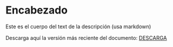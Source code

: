 # Encabezado
Este es el cuerpo del text de la descripción (usa markdown)

Descarga aquí la versión más reciente del documento: [DESCARGA](https://github.com/malvenko/sandbox/blob/main/Test%20Doc.docx)
